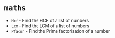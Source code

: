 # `maths`

- `Hcf` - Find the HCF of a list of numbers
- `Lcm` - Find the LCM of a list of numbers
- `Pfacor` - Find the Prime factorisation of a number 